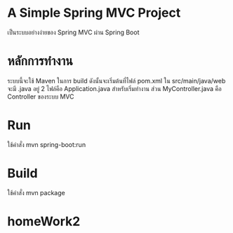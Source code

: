 # A Simple Spring MVC Project
เป็นระบบอย่างง่ายของ Spring MVC ผ่าน Spring Boot

# หลักการทำงาน
ระบบนี้จะใช้ Maven ในการ build ดังนั้นจะเริ่มต้นที่ไฟล์ pom.xml
ใน src/main/java/web จะมี .java อยู่ 2 ไฟล์คือ Application.java สำหรับเริ่มทำงาน 
ส่วน MyController.java คือ Controller ของระบบ MVC

# Run
ใช้คำสั่ง mvn spring-boot:run

# Build
ใช้คำสั่ง mvn package
# homeWork2
